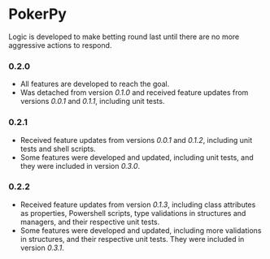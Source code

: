 # PokerPy
Logic is developed to make betting round last until there are no more aggressive actions to respond.

### 0.2.0
- All features are developed to reach the goal.
- Was detached from version *0.1.0* and received feature updates from versions *0.0.1* and *0.1.1*, including unit tests.

### 0.2.1
- Received feature updates from versions *0.0.1* and *0.1.2*, including unit tests and shell scripts.
- Some features were developed and updated, including unit tests, and they were included in version *0.3.0*.

### 0.2.2
- Received feature updates from version *0.1.3*, including class attributes as properties, Powershell scripts, type validations in structures and managers, and their respective unit tests.
- Some features were developed and updated, including more validations in structures, and their respective unit tests. They were included in version *0.3.1*.